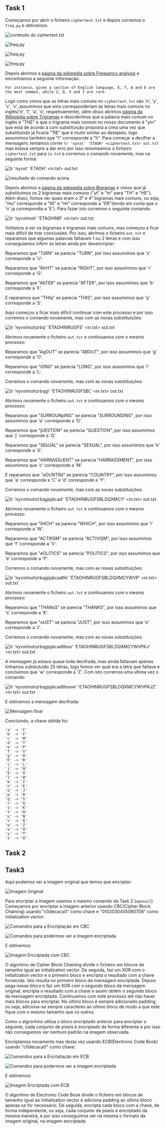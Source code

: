 ## Task 1
Começamos por abrir o ficheiro `ciphertext.txt` e depois corremos o `freq.py` e obtivemos:

![conteudo do ciphertext.txt](https://git.fe.up.pt/fsi/fsi2324/logs/l06g07/-/raw/main/images/encry0.PNG)

![freq.py](https://git.fe.up.pt/fsi/fsi2324/logs/l06g07/-/raw/main/images/encry1.PNG)

![freq.py](https://git.fe.up.pt/fsi/fsi2324/logs/l06g07/-/raw/main/images/encry2.PNG)

![freq.py](https://git.fe.up.pt/fsi/fsi2324/logs/l06g07/-/raw/main/images/encry3.PNG)

Depois abrimos a [página da wikipedia sobre Frequency analysis](https://en.wikipedia.org/wiki/Frequency_analysis) e encontramos a seguinte informação:
```
For instance, given a section of English language, E, T, A and O are the most common, while Z, Q, X and J are rare.
```

Logo como vimos que as letras mais comuns no `ciphertext.txt` são 'n', 'y', 'v', 'x', assumimos que esta corresponderiam às letras mais comuns no inglês('e', 't', 'a', 'o', respetivamente), além disso abrimos [página da Wikipédia sobre Trigramas](https://en.wikipedia.org/wiki/Trigram) e descobrimos que a palavra mais comum no inglês é "THE" e que o trigrama mais comum no nosso documento é "ytn" que está de acordo a com substituição proposta a cima uma vez que substituindo já ficaria "TtE" que é muito similar ao desejado, logo assumimos também que "t" corresponde a "h". Para começar a decifrar a mensagem, tentamos correr `tr 'nyvxt' 'ETAOH' <ciphertext.txt> out.txt` mas estava sempre a dar erro por isso renomeamos o ficheiro `ciphertext.txt` para `in.txt` e corremos o comando novamente, mas na seguinte forma: 

![tr 'nyvxt' 'ETAOH' <in.txt> out.txt](https://git.fe.up.pt/fsi/fsi2324/logs/l06g07/-/raw/main/images/encry5.PNG)

![resultado do comando acima](https://git.fe.up.pt/fsi/fsi2324/logs/l06g07/-/raw/main/images/encry6.PNG)


Depois abrimos a [página da wikipedia sobre Bigramas](https://en.wikipedia.org/wiki/Bigram) e vimos que já substituímos os 2 bigramas mais comuns ("yt" e "tn" para "TH" e "HE"). Além disso, fomos ver quais eram o 3° e 4° bigramas mais comuns, ou seja, "mu" corresponde a "IN" e "nh" corresponde a "ER"(tendo em conta que o 'n' ja correspondia a 'E'). Para fazer isto corremos o seguinte comando: 

![tr 'nyvxtmuh' 'ETAOHINR' <in.txt> out.txt](https://git.fe.up.pt/fsi/fsi2324/logs/l06g07/-/raw/main/images/encry6.PNG)

Voltamos a ver os bigramas e trigramas mais comuns, mas começou a ficar mais difícil de tirar conclusões. Por isso, abrimos o ficheiro `out.txt` e reparamos que algumas palavras faltavam 1 ou 2 letras e com isso conseguíamos inferir as letras ainda por desencriptar: 

Reparamos que "TzRN" se parecia "TURN", por isso assumimos que 'z' corresponde a 'U'.


Reparamos que "RIrHT" se parecia "RIGHT", por isso assumimos que 'r' corresponde a 'G'.

Reparamos que "AbTER" se parecia "AFTER", por isso assumimos que 'b' corresponde a 'F'.

E reparamos que "THIq" se parecia "THIS", por isso assumimos que 'q' corresponde a 'S'.

Aqui começou a ficar mais difícil continuar com este processo e por isso corremos o comando novamente, mas com as novas substituições: 

![tr 'nyvxtmuhzrbq' 'ETAOHINRUGFS' <in.txt> out.txt](https://git.fe.up.pt/fsi/fsi2324/logs/l06g07/-/raw/main/images/encry7.PNG)

Abrimos novamente o ficheiro `out.txt` e continuamos com o mesmo processo:

Reparamos que "AgOUT" se parecia "ABOUT", por isso assumimos que 'g' corresponde a 'O'.

Reparamos que "iONG" se parecia "LONG", por isso assumimos que 'i' corresponde a 'L'.

Corremos o comando novamente, mas com as novas substituições:

![tr 'nyvxtmuhzrbqgi' 'ETAOHINRUGFSBL' <in.txt> out.txt](https://git.fe.up.pt/fsi/fsi2324/logs/l06g07/-/raw/main/images/encry8.PNG)

Abrimos novamente o ficheiro `out.txt` e continuamos com o mesmo processo:

Reparamos que "SURROUNpING" se parecia "SURROUNDING", por isso assumimos que 'p' corresponde a 'D'.

Reparamos que "jUESTION" se parecia "QUESTION", por isso assumimos que 'j' corresponde a 'Q'.

Reparamos que "SEkUAL" se parecia "SEXUAL", por isso assumimos que 'k' corresponde a 'X'.

Reparamos que "HARRASScENT" se parecia "HARRASSMENT", por isso assumimos que 'c' corresponde a 'M'.

E reparamos que "aOUNTRd" se parecia "COUNTRY", por isso assumimos que 'a' corresponde a 'C' e 'd' corresponde a 'Y'.

Corremos o comando novamente, mas com as novas substituições:

![tr 'nyvxtmuhzrbqgipjkcad' 'ETAOHINRUGFSBLDQXMCY' <in.txt> out.txt](https://git.fe.up.pt/fsi/fsi2324/logs/l06g07/-/raw/main/images/encry9.PNG)

Abrimos novamente o ficheiro `out.txt` e continuamos com o mesmo processo:

Reparamos que "lHICH" se parecia "WHICH", por isso assumimos que 'l' corresponde a 'W'.

Reparamos que "ACTIfISM" se parecia "ACTIVISM", por isso assumimos que 'f' corresponde a 'V'.

Reparamos que "eOLITICS" se parecia "POLITICS", por isso assumimos que 'e' corresponde a 'P'.

Corremos o comando novamente, mas com as novas substituições:

![tr 'nyvxtmuhzrbqgipjkcadlfe' 'ETAOHINRUGFSBLDQXMCYWVP' <in.txt> out.txt](https://git.fe.up.pt/fsi/fsi2324/logs/l06g07/-/raw/main/images/encry10.PNG)

Abrimos novamente o ficheiro `out.txt` e continuamos com o mesmo processo:

Reparamos que "THANsS" se parecia "THANKS", por isso assumimos que 's' corresponde a 'K'.

Reparamos que "oUST" se parecia "JUST", por isso assumimos que 'o' corresponde a 'J'.

Corremos o comando novamente, mas com as novas substituições:

![tr 'nyvxtmuhzrbqgipjkcadlfeso' 'ETAOHINRUGFSBLDQXMCYWVPKJ' <in.txt> out.txt](https://git.fe.up.pt/fsi/fsi2324/logs/l06g07/-/raw/main/images/encry11.PNG)

A mensagem já estava quase toda decifrada, mas ainda faltavam apenas tinhamos substutuido 25 letras, logo fomos ver qual era a letra que faltava e concluimos que 'w' corresponde a 'Z'.
Com isto corremos uma ultima vez o comando:

![tr 'nyvxtmuhzrbqgipjkcadlfesow' 'ETAOHINRUGFSBLDQXMCYWVPKJZ' <in.txt> out.txt](https://git.fe.up.pt/fsi/fsi2324/logs/l06g07/-/raw/main/images/encry12.PNG)

E obtivemos a mensagem decifrada:

![Mensagem final](https://git.fe.up.pt/fsi/fsi2324/logs/l06g07/-/raw/main/images/encry13.PNG)

Concluindo, a chave obtida foi:
```
'a' -> 'C'
'b' -> 'F'
'c' -> 'M'
'd' -> 'Y'
'e' -> 'P'
'f' -> 'V'
'g' -> 'O'
'h' -> 'R'
'i' -> 'L'
'j' -> 'Q'
'k' -> 'X'
'l' -> 'W'
'm' -> 'I'
'n' -> 'E'
'o' -> 'J'
'p' -> 'D'
'q' -> 'S'
'r' -> 'G'
's' -> 'K'
't' -> 'H'
'u' -> 'N'
'v' -> 'A'
'w' -> 'Z'
'x' -> 'O'
'y' -> 'T'
'z' -> 'U'
```


## Task 2


## Task3

Aqui podemos ver a imagem original que temos que encriptar:

![Imagem Original](https://git.fe.up.pt/fsi/fsi2324/logs/l06g07/-/raw/main/images/encry_task3_original_image.png)

Para encriptar a imagem usamos o mesmo comando da Task 2 (`openssl`). Começamos por encriptar a imagem anterior usando CBC(Cipher Block Chaining) usando "c0decaca0" como chave e "0102030405060708" como initialization vector:

![Comandos para a Encriptação em CBC](https://git.fe.up.pt/fsi/fsi2324/logs/l06g07/-/raw/main/images/encry_task3_1.png)

![Comandos para podermos ver a imagem encriptada](https://git.fe.up.pt/fsi/fsi2324/logs/l06g07/-/raw/main/images/encry_task3_2.png)

E obtivemos:

![Imagem Encriptada com CBC](https://git.fe.up.pt/fsi/fsi2324/logs/l06g07/-/raw/main/images/encry_task3_cipher_image.png)

O algortimo de Cipher Block Chaining divide o ficheiro em blocos de tamanho igual ao initialization vector. De seguida, faz um XOR com o initialization vector e o primeiro bloco e encripta o resultado com a chave fornecida. Isto resulta no primeiro bloco da mensagem encriptada. Depois pega nesse bloco e faz um XOR com o segundo bloco da mensagem original, encripta o resultado com a chave e assim obtém o segundo bloco da mensagem encriptada. Continuamos com este processo até não haver mais blocos para encriptar. No ultimo bloco é sempre adicionado padding, ou seja, adiciona-se sempre caracteres ao ultimo bloco de modo a que este fique com o mesmo tamanho que os outros.

Como o algroritmo utiliza o bloco encriptado anterior para encriptar o seguinte, cada conjunto de pixeis é encriptado de forma diferente e por isso não conseguimos ver nenhum padrão na imagem observada.

Encriptamos novamente mas desta vez usando ECB(Electronic Code Book) usando "c0decaca0" como chave:

![Comandos para a Encriptação em ECB](https://git.fe.up.pt/fsi/fsi2324/logs/l06g07/-/raw/main/images/encry_task3_3.png)

![Comandos para podermos ver a imagem encriptada](https://git.fe.up.pt/fsi/fsi2324/logs/l06g07/-/raw/main/images/encry_task3_4.png)

E obtivemos:

![Imagem Encriptada com ECB](https://git.fe.up.pt/fsi/fsi2324/logs/l06g07/-/raw/main/images/encry_task3_cipher_image2.png)

O algortimo de Electronic Code Book divide o ficheiro em blocos de tamanho igual ao initialization vector e adiciona padding ao ultimo bloco apenas se for necessário. De seguida, encripta cada bloco com a chave, de forma independente, ou seja, cada conjunto de pixeis é encriptado da mesma maneira, e por isso conseguimos ver na mesma o formato da imagem original, na imagem encriptada.

